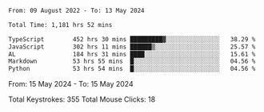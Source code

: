 
<!--START_SECTION:waka-->

```txt
From: 09 August 2022 - To: 13 May 2024

Total Time: 1,181 hrs 52 mins

TypeScript        452 hrs 30 mins █████████▓░░░░░░░░░░░░░░░   38.29 %
JavaScript        302 hrs 11 mins ██████▒░░░░░░░░░░░░░░░░░░   25.57 %
AL                184 hrs 31 mins ████░░░░░░░░░░░░░░░░░░░░░   15.61 %
Markdown          53 hrs 55 mins  █░░░░░░░░░░░░░░░░░░░░░░░░   04.56 %
Python            53 hrs 54 mins  █░░░░░░░░░░░░░░░░░░░░░░░░   04.56 %
```

<!--END_SECTION:waka-->











<!--START_SECTION:activity-->
<!--START_SECTION:activity-->

From: 15 May 2024 - To: 15 May 2024

Total Keystrokes: 355
Total Mouse Clicks: 18

<!--END_SECTION:activity-->
<!--END_SECTION:activity-->
